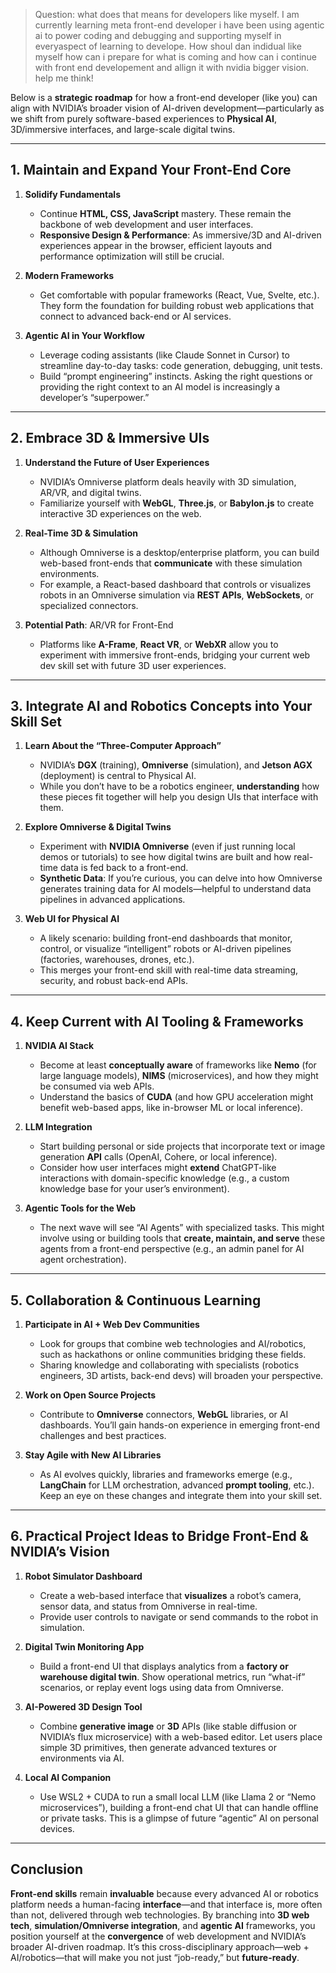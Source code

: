 >Question:
what does that means for developers like myself. I am currently learning meta front-end developer i have been using agentic ai to power coding and debugging and supporting myself in everyaspect of learning to develope. How shoul dan indidual like myself how can i prepare for what is coming and how can i continue with front end developement and allign it with nvidia bigger vision. help me think!


Below is a **strategic roadmap** for how a front-end developer (like you) can align with NVIDIA’s broader vision of AI-driven development—particularly as we shift from purely software-based experiences to **Physical AI**, 3D/immersive interfaces, and large-scale digital twins.

---

## 1. Maintain and Expand Your Front-End Core

1. **Solidify Fundamentals**  
   - Continue **HTML, CSS, JavaScript** mastery. These remain the backbone of web development and user interfaces.  
   - **Responsive Design & Performance**: As immersive/3D and AI-driven experiences appear in the browser, efficient layouts and performance optimization will still be crucial.

2. **Modern Frameworks**  
   - Get comfortable with popular frameworks (React, Vue, Svelte, etc.). They form the foundation for building robust web applications that connect to advanced back-end or AI services.

3. **Agentic AI in Your Workflow**  
   - Leverage coding assistants (like Claude Sonnet in Cursor) to streamline day-to-day tasks: code generation, debugging, unit tests.  
   - Build “prompt engineering” instincts. Asking the right questions or providing the right context to an AI model is increasingly a developer’s “superpower.”

---

## 2. Embrace 3D & Immersive UIs

1. **Understand the Future of User Experiences**  
   - NVIDIA’s Omniverse platform deals heavily with 3D simulation, AR/VR, and digital twins.  
   - Familiarize yourself with **WebGL**, **Three.js**, or **Babylon.js** to create interactive 3D experiences on the web.

2. **Real-Time 3D & Simulation**  
   - Although Omniverse is a desktop/enterprise platform, you can build web-based front-ends that **communicate** with these simulation environments.  
   - For example, a React-based dashboard that controls or visualizes robots in an Omniverse simulation via **REST APIs**, **WebSockets**, or specialized connectors.

3. **Potential Path**: AR/VR for Front-End  
   - Platforms like **A-Frame**, **React VR**, or **WebXR** allow you to experiment with immersive front-ends, bridging your current web dev skill set with future 3D user experiences.

---

## 3. Integrate AI and Robotics Concepts into Your Skill Set

1. **Learn About the “Three-Computer Approach”**  
   - NVIDIA’s **DGX** (training), **Omniverse** (simulation), and **Jetson AGX** (deployment) is central to Physical AI.  
   - While you don’t have to be a robotics engineer, **understanding** how these pieces fit together will help you design UIs that interface with them.

2. **Explore Omniverse & Digital Twins**  
   - Experiment with **NVIDIA Omniverse** (even if just running local demos or tutorials) to see how digital twins are built and how real-time data is fed back to a front-end.  
   - **Synthetic Data**: If you’re curious, you can delve into how Omniverse generates training data for AI models—helpful to understand data pipelines in advanced applications.

3. **Web UI for Physical AI**  
   - A likely scenario: building front-end dashboards that monitor, control, or visualize “intelligent” robots or AI-driven pipelines (factories, warehouses, drones, etc.).  
   - This merges your front-end skill with real-time data streaming, security, and robust back-end APIs.

---

## 4. Keep Current with AI Tooling & Frameworks

1. **NVIDIA AI Stack**  
   - Become at least **conceptually aware** of frameworks like **Nemo** (for large language models), **NIMS** (microservices), and how they might be consumed via web APIs.  
   - Understand the basics of **CUDA** (and how GPU acceleration might benefit web-based apps, like in-browser ML or local inference).

2. **LLM Integration**  
   - Start building personal or side projects that incorporate text or image generation **API** calls (OpenAI, Cohere, or local inference).  
   - Consider how user interfaces might **extend** ChatGPT-like interactions with domain-specific knowledge (e.g., a custom knowledge base for your user’s environment).

3. **Agentic Tools for the Web**  
   - The next wave will see “AI Agents” with specialized tasks. This might involve using or building tools that **create, maintain, and serve** these agents from a front-end perspective (e.g., an admin panel for AI agent orchestration).

---

## 5. Collaboration & Continuous Learning

1. **Participate in AI + Web Dev Communities**  
   - Look for groups that combine web technologies and AI/robotics, such as hackathons or online communities bridging these fields.  
   - Sharing knowledge and collaborating with specialists (robotics engineers, 3D artists, back-end devs) will broaden your perspective.

2. **Work on Open Source Projects**  
   - Contribute to **Omniverse** connectors, **WebGL** libraries, or AI dashboards. You’ll gain hands-on experience in emerging front-end challenges and best practices.

3. **Stay Agile with New AI Libraries**  
   - As AI evolves quickly, libraries and frameworks emerge (e.g., **LangChain** for LLM orchestration, advanced **prompt tooling**, etc.). Keep an eye on these changes and integrate them into your skill set.

---

## 6. Practical Project Ideas to Bridge Front-End & NVIDIA’s Vision

1. **Robot Simulator Dashboard**  
   - Create a web-based interface that **visualizes** a robot’s camera, sensor data, and status from Omniverse in real-time.  
   - Provide user controls to navigate or send commands to the robot in simulation.

2. **Digital Twin Monitoring App**  
   - Build a front-end UI that displays analytics from a **factory or warehouse digital twin**. Show operational metrics, run “what-if” scenarios, or replay event logs using data from Omniverse.

3. **AI-Powered 3D Design Tool**  
   - Combine **generative image** or **3D** APIs (like stable diffusion or NVIDIA’s flux microservice) with a web-based editor. Let users place simple 3D primitives, then generate advanced textures or environments via AI.

4. **Local AI Companion**  
   - Use WSL2 + CUDA to run a small local LLM (like Llama 2 or “Nemo microservices”), building a front-end chat UI that can handle offline or private tasks. This is a glimpse of future “agentic” AI on personal devices.

---

## Conclusion

**Front-end skills** remain **invaluable** because every advanced AI or robotics platform needs a human-facing **interface**—and that interface is, more often than not, delivered through web technologies. By branching into **3D web tech**, **simulation/Omniverse integration**, and **agentic AI** frameworks, you position yourself at the **convergence** of web development and NVIDIA’s broader AI-driven roadmap. It’s this cross-disciplinary approach—web + AI/robotics—that will make you not just “job-ready,” but **future-ready**.